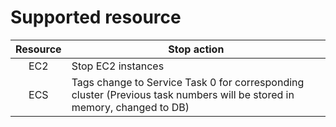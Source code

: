 # Supported resource


| Resource | Stop action                                                    |
|:--------:|----------------------------------------------------------------|
|   EC2    | Stop EC2 instances                                             |
|   ECS    | Tags change to Service Task 0 for corresponding cluster (Previous task numbers will be stored in memory, changed to DB) |
